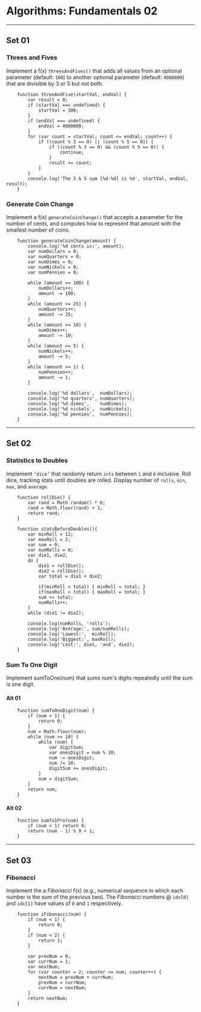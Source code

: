 # Algorithms: Fundamentals 02

---

## Set 01

### Threes and Fives

Implement a f(x) `threesAndFives()` that adds all values from an optional parameter (default: `100`) to another optional parameter (default: `4000000`) that are divisible by 3 or 5 but not both.

```
    function threeAndFive(startVal, endVal) {
        var result = 0;
        if (startVal === undefined) {
            startVal = 100;
        }
        if (endVal === undefined) {
            endVal = 4000000;
        }
        for (var count = startVal; count <= endVal; count++) {
            if ((count % 3 == 0) || (count % 5 == 0)) {
                if ((count % 3 == 0) && (count % 5 == 0)) {
                    continue;
                }
                result += count;
            }
        }
        console.log('The 3 & 5 sum [%d-%d] is %d', startVal, endVal, result);
    }
```


### Generate Coin Change

Implement a f(x) `generateCoinChange()` that accepts a parameter for the number of cents, and computes how to represent that amount with the smallest number of coins.

<!---
// Start w/ largest, work down, e.g., dollars, quarters, dimes, nickels, pennies;
// Optimal solution uses `%` and `/`
-->

```
    function generateCoinChange(amount) {
        console.log('%d cents is:', amount);
        var numDollars = 0;
        var numQuarters = 0;
        var numDimes = 0;
        var numNickels = 0;
        var numPennies = 0;

        while (amount >= 100) {
            numDollars++;
            amount -= 100;
        }
        while (amount >= 25) {
            numQuarters++;
            amount -= 25;
        }
        while (amount >= 10) {
            numDimes++;
            amount -= 10;
        }
        while (amount >= 5) {
            numNickels++;
            amount -= 5;
        }
        while (amount >= 1) {
            numPennies++;
            amount -= 1;
        }

        console.log('%d dollars',  numDollars);
        console.log('%d quarters', numQuarters);
        console.log('%d dimes',    numDimes);
        console.log('%d nickels',  numNickels);
        console.log('%d pennies',  numPennies);
    }
```

---

## Set 02

### Statistics to Doubles

Implement `‘dice’` that randomly return `ints` between `1` and `6` inclusive. Roll dice, tracking stats until doubles are rolled. Display number of `rolls`, `min`, `max`, and `average`.

<!---
//  Get num from 0 to "almost 1". Make it
//  from 0 to "almost 6". Drop the decimal to
//  make [0,1,2,3,4,5]. Add 1: [1,2,3,4,5,6]
//  return Math.floor(Math.random() * 6) + 1;
-->

```
    function rollDie() {
        var rand = Math.random() * 6;
        rand = Math.floor(rand) + 1;
        return rand;
    }

    function statsBeforeDoubles(){
        var minRoll = 12;
        var maxRoll = 2;
        var sum = 0;
        var numRolls = 0;
        var die1, die2;
        do {
            die1 = rollDie();
            die2 = rollDie();
            var total = die1 + die2;

            if(minRoll > total) { minRoll = total; }
            if(maxRoll < total) { maxRoll = total; }
            sum += total;
            numRolls++;
        }
        while (die1 != die2);

        console.log(numRolls, 'rolls');
        console.log('Average:', sum/numRolls);
        console.log('Lowest:',  minRoll);
        console.log('Biggest:', maxRoll);
        console.log('Last:', die1, 'and', die2);
    }
```

### Sum To One Digit

Implement sumToOne(num) that sums num's digits repeatedly until the sum is one digit.

#### Alt 01

```
    function sumToOneDigit(num) {
        if (num < 1) {
            return 0;
        }
        num = Math.floor(num);
        while (num >= 10) {
            while (num) {
                var digitSum;
                var onesDigit = num % 10;
                num -= onesDigit;
                num /= 10;
                digitSum += onesDigit;
            }
            num = digitSum;
        }
        return num;
    }
```

#### Alt 02

```
    function sumTo1Pro(num) {
        if (num < 1) return 0;
        return (num - 1) % 9 + 1;
    }
```

---

## Set 03

### Fibonacci

Implement the a *Fibonacci* f(x) (e.g., numerical sequence in which each number is the sum of the previous two). The *Fibonacci* numbers @ `idx[0]` and `idx[1]` have values of `0` and `1` respectively.

<!---
//  f(x) should accept an argument of which Fibonacci number.
//  fibonacci(2) = 1, fibonacci(3) = 2, fibonacci(4) = 3, fibonacci(5) = 5, etc.;
//  passed nums w/ a fractional component are ignored;
//  passed negative nums are = to 0;
-->

```
    function iFibonacci(num) {
        if (num < 1) {
            return 0;
        }
        if (num < 2) {
            return 1;
        }

        var prevNum = 0;
        var currNum = 1;
        var nextNum;
        for (var counter = 2; counter <= num; counter++) {
            nextNum = prevNum + currNum;
            prevNum = currNum;
            currNum = nextNum;
        }
        return nextNum;
    }
```

<!---L|5-->
